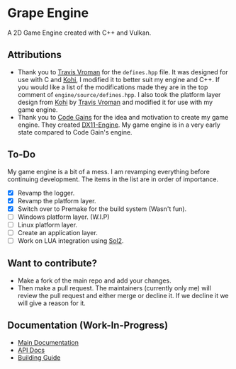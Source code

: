 # Grape Engine
A 2D Game Engine created with C++ and Vulkan.

## Attributions
- Thank you to [Travis Vroman](https://github.com/travisvroman) for the ``defines.hpp`` file. It was designed for use with C and [Kohi](https://github.com/travisvroman/kohi), I modified it to better suit my engine and C++. If you would like a list of the modifications made they are in the top comment of ``engine/source/defines.hpp``. I also took the platform layer design from [Kohi](https://github.com/travisvroman/kohi) by [Travis Vroman](https://github.com/travisvroman) and modified it for use with my game engine.
- Thank you to [Code Gains](https://www.youtube.com/@Code_Gains) for the idea and motivation to create my game engine. They created [DX11-Engine](https://github.com/Code-Gains/DX11-Engine). My game engine is in a very early state compared to Code Gain's engine.

## To-Do
My game engine is a bit of a mess. I am revamping everything before continuing development. The items in the list are in order of importance.
- [X] Revamp the logger.
- [X] Revamp the platform layer.
- [X] Switch over to Premake for the build system (Wasn't fun).
- [ ] Windows platform layer. (W.I.P)
- [ ] Linux platform layer.
- [ ] Create an application layer.
- [ ] Work on LUA integration using [Sol2](https://github.com/ThePhD/sol2).

## Want to contribute?
- Make a fork of the main repo and add your changes.
- Then make a pull request. The maintainers (currently only me) will review the pull request and either merge or decline it. If we decline it we will give a reason for it.

## Documentation (Work-In-Progress)
- [Main Documentation](https://github.com/BlurrySquire/Grape-Engine/blob/main/documentation/documentation.md)
- [API Docs](https://github.com/BlurrySquire/Grape-Engine/blob/main/documentation/api_documentation.md)
- [Building Guide](https://github.com/BlurrySquire/Grape-Engine/blob/main/documentation/building.md)
